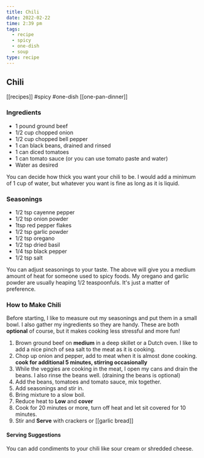 ```yaml
---
title: Chili
date: 2022-02-22
time: 2:39 pm
tags:
  - recipe
  - spicy
  - one-dish
  - soup
type: recipe
---
```


## Chili

[[recipes]] #spicy #one-dish [[one-pan-dinner]]

### Ingredients

- 1 pound ground beef
- 1/2 cup chopped onion
- 1/2 cup chopped bell pepper
- 1 can black beans, drained and rinsed
- 1 can diced tomatoes
- 1 can tomato sauce (or you can use tomato paste and water)
- Water as desired

You can decide how thick you want your chili to be. I would add a minimum of 1 cup of water, but whatever you want is fine as long as it is liquid.

### Seasonings

- 1/2 tsp cayenne pepper
- 1/2 tsp onion powder
- 1tsp red pepper flakes
- 1/2 tsp garlic powder
- 1/2 tsp oregano
- 1/2 tsp dried basil
- 1/4 tsp black pepper
- 1/2 tsp salt

You can adjust seasonings to your taste. The above will give you a medium amount of heat for someone used to spicy foods. My oregano and garlic powder are usually heaping 1/2 teaspoonfuls. It's just a matter of preference.

### How to Make Chili

Before starting, I like to measure out my seasonings and put them in a small bowl. I also gather my ingredients so they are handy. These are both **optional** of course, but it makes cooking less stressful and more fun!

1. Brown ground beef on **medium** in a deep skillet or a Dutch oven. I like to add a nice pinch of sea salt to the meat as it is cooking.
2. Chop up onion and pepper, add to meat when it is almost done cooking. **cook for additional 5 minutes, stirring occasionally**
3. While the veggies are cooking in the meat, I open my cans and drain the beans. I also rinse the beans well. (draining the beans is optional)
4. Add the beans, tomatoes and tomato sauce, mix together.
5. Add seasonings and stir in.
6. Bring mixture to a slow boil.
7. Reduce heat to **Low** and **cover**
8. Cook for 20 minutes or more, turn off heat and let sit covered for 10 minutes.
9. Stir and **Serve** with crackers or [[garlic bread]]

#### Serving Suggestions

You can add condiments to your chili like sour cream or shredded cheese.

